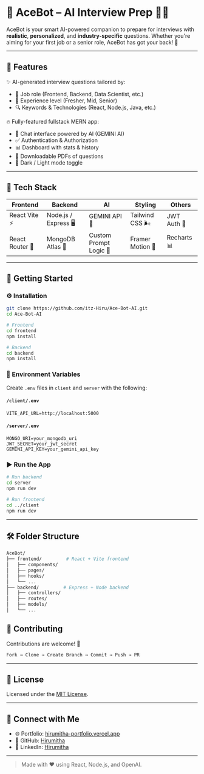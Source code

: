 
# 🚀 AceBot – AI Interview Prep 🤖💼  

AceBot is your smart AI-powered companion to prepare for interviews with **realistic**, **personalized**, and **industry-specific** questions. Whether you're aiming for your first job or a senior role, AceBot has got your back! 💪

---

## 🧠 Features

✨ AI-generated interview questions tailored by:
- 📌 Job role (Frontend, Backend, Data Scientist, etc.)
- 🎯 Experience level (Fresher, Mid, Senior)
- 🔍 Keywords & Technologies (React, Node.js, Java, etc.)

🔥 Fully-featured fullstack MERN app:
- 💬 Chat interface powered by AI (GEMINI AI)
- ✅ Authentication & Authorization
- 📊 Dashboard with stats & history
- 📂 Downloadable PDFs of questions
- 🌙 Dark / Light mode toggle

---

## 🌈 Tech Stack

| Frontend | Backend | AI | Styling | Others |
|---------|---------|----|---------|--------|
| React Vite ⚡ | Node.js / Express 🖥️ | GEMINI API 🧠 | Tailwind CSS 🌬️ | JWT Auth 🔐 |
| React Router 🚦 | MongoDB Atlas 🍃 | Custom Prompt Logic 🎯 | Framer Motion 🎥 | Recharts 📊 |

---


## 🚀 Getting Started

### ⚙️ Installation

```bash
git clone https://github.com/itz-Hiru/Ace-Bot-AI.git
cd Ace-Bot-AI

# Frontend
cd frontend
npm install

# Backend
cd backend
npm install
```

### 🔐 Environment Variables

Create `.env` files in `client` and `server` with the following:

#### `/client/.env`
```
VITE_API_URL=http://localhost:5000
```

#### `/server/.env`
```
MONGO_URI=your_mongodb_uri
JWT_SECRET=your_jwt_secret
GEMINI_API_KEY=your_gemini_api_key
```

### ▶️ Run the App

```bash
# Run backend
cd server
npm run dev

# Run frontend
cd ../client
npm run dev
```


---

## 🛠️ Folder Structure

```bash
AceBot/
├── frontend/         # React + Vite frontend
│   ├── components/
│   ├── pages/
│   ├── hooks/
│   └── ...
├── backend/         # Express + Node backend
│   ├── controllers/
│   ├── routes/
│   ├── models/
│   └── ...
```


## 🙌 Contributing

Contributions are welcome! 🧡

```bash
Fork → Clone → Create Branch → Commit → Push → PR
```

---

## 📃 License

Licensed under the [MIT License](LICENSE).

---

## 🤝 Connect with Me

- 🌐 Portfolio: [hirumitha-portfolio.vercel.app](https://hirumitha-portfolio.vercel.app/)
- 🐙 GitHub: [Hirumitha](https://github.com/itz-Hiru)
- 💼 LinkedIn: [Hirumitha](https://linkedin.com/in/Hirumitha)

---

> Made with ❤️ using React, Node.js, and OpenAI.

